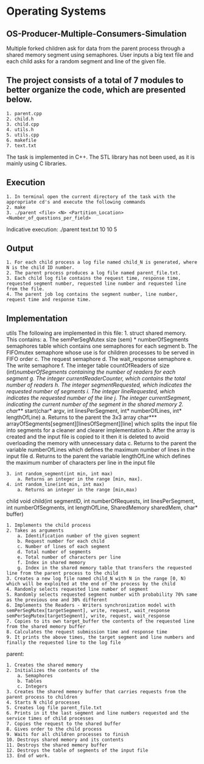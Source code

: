 # Operating Systems
## OS-Producer-Multiple-Consumers-Simulation
Multiple forked children ask for data from the parent process through a shared memory segment using semaphores. User inputs a big text file and each child asks for a random segment and line of the given file.

## The project consists of a total of 7 modules to better organize the code, which are presented below.
    1. parent.cpp
    2. child.h
    3. child.cpp
    4. utils.h
    5. utils.cpp
    6. makefile
    7. text.txt

The task is implemented in C++. The STL library has not been used, as it is mainly using C libraries.

## Execution
    1. In terminal open the current directory of the task with the appropriate cd's and execute the following commands
    2. make
    3. ./parent <file> <N> <Partition_Location> <Number_of_questions_per_field>
Indicative execution: ./parent text.txt 10 10 5

## Output
    1. For each child process a log file named child_N is generated, where N is the child ID number.
    2. The parent process produces a log file named parent_file.txt.
    3. Each child log file contains the request time, response time, requested segment number, requested line number and requested line from the file.
    4. The parent job log contains the segment number, line number, request time and response time.
## Implementation
utils
The following are implemented in this file:
    1. struct shared memory. This contains:
        a. The semPerSegMutex size (sem) * numberOfSegments semaphores table which contains one semaphores for each segment
        b. The FIFOmutex semaphore whose use is for children processes to be served in FIFO order
        c. The request semaphore
        d. The wait_response semaphore
        e. The write semaphore
        f. The integer table countOfReaders of size (int)*numberOfSegments containing the number of readers for each segment
        g. The integer currentReaderCounter, which contains the total number of readers
        h. The integer segmentRequested, which indicates the requested number of segments
        i. The integer lineRequested, which indicates the requested number of the line
        j. The integer currentSegment, indicating the current number of the segment in the shared memory
    2. char*** start(char* argv, int linesPerSegment, int* numberOfLines, int* lengthOfLine)
        a. Returns to the parent the 3x3 array char*** arrayOfSegments[segment][linesOfSegment][line] which splits the input file into segments for a cleaner and clearer implementation
        b. After the array is created and the input file is copied to it then it is deleted to avoid overloading the memory with unnecessary data
        c. Returns to the parent the variable numberOfLines which defines the maximum number of lines in the input file
        d. Returns to the parent the variable lengthOfLine which defines the maximum number of characters per line in the input file

    3. int random_segment(int min, int max)
        a. Returns an integer in the range [min, max].
    4. int random_line(int min, int max)
        a. Returns an integer in the range [min,max)


child
void child(int segmentID, int numberOfRequests, int linesPerSegment, int numberOfSegments, int lengthOfLine, SharedMemory sharedMem, char* buffer)

    1. Implements the child process
    2. Takes as arguments
        a. Identification number of the given segment
        b. Request number for each child
        c. Number of lines of each segment
        d. Total number of segments
        e. Total number of characters per line
        f. Index in shared memory
        g. Index in the shared memory table that transfers the requested line from the parent process to the child
    3. Creates a new log file named child_N with N in the range [0, N) which will be exploited at the end of the process by the child
    4. Randomly selects requested line number of segment
    5. Randomly selects requested segment number with probability 70% same as the previous one and 30% different
    6. Implements the Readers - Writers synchronization model with semPerSegMutex[targetSegment], write, request, wait_response semPerSegMutex[targetSegment], write, request, wait_response
    7. Copies to its own target_buffer the contents of the requested line from the shared memory buffer
    8. Calculates the request submission time and response time
    9. It prints the above times, the target segment and line numbers and finally the requested line to the log file

parent:

    1. Creates the shared memory
    2. Initializes the contents of the
        a. Semaphores
        b. Tables
        c. Integers
    3. Creates the shared memory buffer that carries requests from the parent process to children
    4. Starts N child processes
    5. Creates log file parent_file.txt 
    6. Prints in it the last segment and line numbers requested and the service times of child processes
    7. Copies the request to the shared buffer
    8. Gives order to the child process
    9. Waits for all children processes to finish
    10. Destroys shared memory and its contents
    11. Destroys the shared memory buffer
    12. Destroys the table of segments of the input file
    13. End of work.
